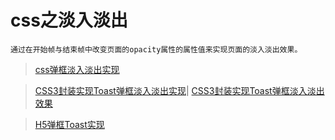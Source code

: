 # css之淡入淡出

	通过在开始帧与结束帧中改变页面的opacity属性的属性值来实现页面的淡入淡出效果。

> [css弹框淡入淡出实现](https://github.com/BrucePhoebus/developer-note/tree/master/知识笔记/大前端/基础/CSS/特效/css弹框淡入淡出.html)

> [CSS3封装实现Toast弹框淡入淡出实现](https://github.com/BrucePhoebus/developer-note/tree/master/知识笔记/大前端/基础/CSS/特效/css3封装toast弹出层.html)| [CSS3封装实现Toast弹框淡入淡出效果](知识笔记/大前端/基础/CSS/特效/css3封装toast弹出层.html)

> [H5弹框Toast实现](https://github.com/BrucePhoebus/developer-note/tree/master/知识笔记/大前端/基础/CSS/特效/H5弹框Toast.html)
